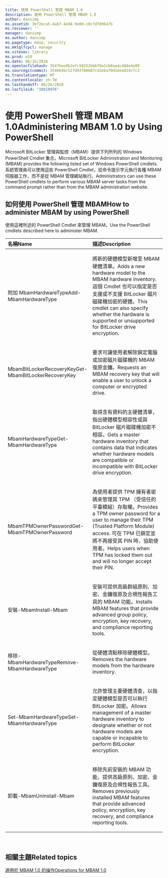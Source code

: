 ```yaml
---
title: 使用 PowerShell 管理 MBAM 1.0
description: 使用 PowerShell 管理 MBAM 1.0
author: dansimp
ms.assetid: 3bf2eca5-4ab7-4e84-9e80-c0c7d709647b
ms.reviewer: ''
manager: dansimp
ms.author: dansimp
ms.pagetype: mdop, security
ms.mktglfcycl: manage
ms.sitesec: library
ms.prod: w10
ms.date: 06/16/2016
ms.openlocfilehash: 3547bee9b2efc58252bb6f0a1cb0aa4c484e4e80
ms.sourcegitcommit: 354664bc527d93f80687cd2eba70d1eea024c7c3
ms.translationtype: MT
ms.contentlocale: zh-TW
ms.lasthandoff: 06/26/2020
ms.locfileid: "10810976"
---
```

# <span data-ttu-id="667bf-103">使用 PowerShell 管理 MBAM 1.0</span><span class="sxs-lookup"><span data-stu-id="667bf-103">Administering MBAM 1.0 by Using PowerShell</span></span>


<span data-ttu-id="667bf-104">Microsoft BitLocker 管理與監控（MBAM）提供下列所列的 Windows PowerShell Cmdlet 集合。</span><span class="sxs-lookup"><span data-stu-id="667bf-104">Microsoft BitLocker Administration and Monitoring (MBAM) provides the following listed set of Windows PowerShell cmdlets.</span></span> <span data-ttu-id="667bf-105">系統管理員可以使用這些 PowerShell Cmdlet，從命令提示字元執行各種 MBAM 伺服器工作，而不是從 MBAM 管理網站執行。</span><span class="sxs-lookup"><span data-stu-id="667bf-105">Administrators can use these PowerShell cmdlets to perform various MBAM server tasks from the command prompt rather than from the MBAM administration website.</span></span>

## <span data-ttu-id="667bf-106">如何使用 PowerShell 管理 MBAM</span><span class="sxs-lookup"><span data-stu-id="667bf-106">How to administer MBAM by using PowerShell</span></span>


<span data-ttu-id="667bf-107">使用這裡所述的 PowerShell Cmdlet 來管理 MBAM。</span><span class="sxs-lookup"><span data-stu-id="667bf-107">Use the PowerShell cmdlets described here to administer MBAM.</span></span>

<table>
<colgroup>
<col width="50%" />
<col width="50%" />
</colgroup>
<thead>
<tr class="header">
<th align="left"><span data-ttu-id="667bf-108">名稱</span><span class="sxs-lookup"><span data-stu-id="667bf-108">Name</span></span></th>
<th align="left"><span data-ttu-id="667bf-109">描述</span><span class="sxs-lookup"><span data-stu-id="667bf-109">Description</span></span></th>
</tr>
</thead>
<tbody>
<tr class="odd">
<td align="left"><p><span data-ttu-id="667bf-110">附加 MbamHardwareType</span><span class="sxs-lookup"><span data-stu-id="667bf-110">Add-MbamHardwareType</span></span></p></td>
<td align="left"><p><span data-ttu-id="667bf-111">將新的硬體模型新增至 MBAM 硬體清單。</span><span class="sxs-lookup"><span data-stu-id="667bf-111">Adds a new hardware model to the MBAM hardware inventory.</span></span> <span data-ttu-id="667bf-112">這個 Cmdlet 也可以指定是否支援或不支援 BitLocker 磁片磁碟機加密的硬體。</span><span class="sxs-lookup"><span data-stu-id="667bf-112">This cmdlet can also specify whether the hardware is supported or unsupported for BitLocker drive encryption.</span></span></p></td>
</tr>
<tr class="even">
<td align="left"><p><span data-ttu-id="667bf-113">MbamBitLockerRecoveryKey</span><span class="sxs-lookup"><span data-stu-id="667bf-113">Get-MbamBitLockerRecoveryKey</span></span></p></td>
<td align="left"><p><span data-ttu-id="667bf-114">要求可讓使用者解除鎖定電腦或加密磁片磁碟機的 MBAM 復原金鑰。</span><span class="sxs-lookup"><span data-stu-id="667bf-114">Requests an MBAM recovery key that will enable a user to unlock a computer or encrypted drive.</span></span></p></td>
</tr>
<tr class="odd">
<td align="left"><p><span data-ttu-id="667bf-115">MbamHardwareType</span><span class="sxs-lookup"><span data-stu-id="667bf-115">Get-MbamHardwareType</span></span></p></td>
<td align="left"><p><span data-ttu-id="667bf-116">取得含有資料的主硬體清單，指出硬體模型相容性或與 BitLocker 磁片磁碟機加密不相容。</span><span class="sxs-lookup"><span data-stu-id="667bf-116">Gets a master hardware inventory that contains data that indicates whether hardware models are compatible or incompatible with BitLocker drive encryption.</span></span></p></td>
</tr>
<tr class="even">
<td align="left"><p><span data-ttu-id="667bf-117">MbamTPMOwnerPassword</span><span class="sxs-lookup"><span data-stu-id="667bf-117">Get-MbamTPMOwnerPassword</span></span></p></td>
<td align="left"><p><span data-ttu-id="667bf-118">為使用者提供 TPM 擁有者密碼來管理其 TPM （受信任的平臺模組）存取權。</span><span class="sxs-lookup"><span data-stu-id="667bf-118">Provides a TPM owner password for a user to manage their TPM (Trusted Platform Module) access.</span></span> <span data-ttu-id="667bf-119">可在 TPM 已鎖定並將不再接受其 PIN 時，協助使用者。</span><span class="sxs-lookup"><span data-stu-id="667bf-119">Helps users when TPM has locked them out and will no longer accept their PIN.</span></span></p></td>
</tr>
<tr class="odd">
<td align="left"><p><span data-ttu-id="667bf-120">安裝-Mbam</span><span class="sxs-lookup"><span data-stu-id="667bf-120">Install-Mbam</span></span></p></td>
<td align="left"><p><span data-ttu-id="667bf-121">安裝可提供高級群組原則、加密、金鑰復原及合規性報告工具的 MBAM 功能。</span><span class="sxs-lookup"><span data-stu-id="667bf-121">Installs MBAM features that provide advanced group policy, encryption, key recovery, and compliance reporting tools.</span></span></p></td>
</tr>
<tr class="even">
<td align="left"><p><span data-ttu-id="667bf-122">移除-MbamHardwareType</span><span class="sxs-lookup"><span data-stu-id="667bf-122">Remove-MbamHardwareType</span></span></p></td>
<td align="left"><p><span data-ttu-id="667bf-123">從硬體清點移除硬體模型。</span><span class="sxs-lookup"><span data-stu-id="667bf-123">Removes the hardware models from the hardware inventory.</span></span></p></td>
</tr>
<tr class="odd">
<td align="left"><p><span data-ttu-id="667bf-124">Set-MbamHardwareType</span><span class="sxs-lookup"><span data-stu-id="667bf-124">Set-MbamHardwareType</span></span></p></td>
<td align="left"><p><span data-ttu-id="667bf-125">允許管理主要硬體清查，以指定硬體模型是否可以執行 BitLocker 加密。</span><span class="sxs-lookup"><span data-stu-id="667bf-125">Allows management of a master hardware inventory to designate whether or not hardware models are capable or incapable to perform BitLocker encryption.</span></span></p></td>
</tr>
<tr class="even">
<td align="left"><p><span data-ttu-id="667bf-126">卸載-Mbam</span><span class="sxs-lookup"><span data-stu-id="667bf-126">Uninstall-Mbam</span></span></p></td>
<td align="left"><p><span data-ttu-id="667bf-127">移除先前安裝的 MBAM 功能，提供高級原則、加密、金鑰復原及合規性報告工具。</span><span class="sxs-lookup"><span data-stu-id="667bf-127">Removes previously installed MBAM features that provide advanced policy, encryption, key recovery, and compliance reporting tools.</span></span></p></td>
</tr>
</tbody>
</table>

 

## <span data-ttu-id="667bf-128">相關主題</span><span class="sxs-lookup"><span data-stu-id="667bf-128">Related topics</span></span>


[<span data-ttu-id="667bf-129">適用於 MBAM 1.0 的操作</span><span class="sxs-lookup"><span data-stu-id="667bf-129">Operations for MBAM 1.0</span></span>](operations-for-mbam-10.md)

 

 





